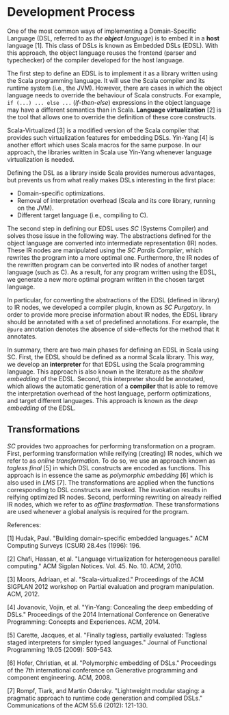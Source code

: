 Development Process
===================

One of the most common ways of implementing a Domain-Specific Language (DSL, referred to as _the **object** language_) is to embed it in a **host** language [1]. This class of DSLs is known as Embedded DSLs (EDSL). With this approach, the object language reuses the frontend (parser and typechecker) of the compiler developed for the host language. 

The first step to define an EDSL is to implement it as a library written using the Scala programming language. It will use the Scala compiler and its runtime system (i.e., the JVM). However, there are cases in which the object language needs to override the behaviour of Scala constructs. For example, `if (...) ... else ...` (*if-then-else*) expressions in the object language may have a different semantics than in Scala. **Language virtualization** [2] is the tool that allows one to override the definition of these core constructs.

Scala-Virtualized [3] is a modified version of the Scala compiler that provides such virtualization features for embedding DSLs. Yin-Yang [4] is another effort which uses Scala macros for the same purpose. In our approach, the libraries written in Scala use Yin-Yang whenever language virtualization is needed.

Defining the DSL as a library inside Scala provides numerous advantages, but prevents us from what really makes DSLs interesting in the first place:
 * Domain-specific optimizations.
 * Removal of interpretation overhead (Scala and its core library, running on the JVM).
 * Different target language (i.e., compiling to C).

The second step in defining our EDSL uses *SC* (Systems Compiler) and solves those issue in the following way. The abstractions defined for the object language are converted into intermediate representation (IR) nodes. These IR nodes are manipulated using the *SC Pardis Compiler*, which rewrites the program into a more optimal one. Furthermore, the IR nodes of the rewritten program can be converted into IR nodes of another target language (such as C). As a result, for any program written using the EDSL, we generate a new more optimal program written in the chosen target language.

In particular, for converting the abstractions of the EDSL (defined in library) to IR nodes, we developed a compiler plugin, known as *SC Purgatory*. In order to provide more precise information about IR nodes, the EDSL library should be annotated with a set of predefined annotations. For example, the `@pure` annotation denotes the absence of side-effects for the method that it annotates.

In summary, there are two main phases for defining an EDSL in Scala using SC. First, the EDSL should be defined as a normal Scala library. This way, we develop an **interpreter** for that EDSL using the Scala programming language. This approach is also known in the literature as the *shallow embedding* of the EDSL. Second, this interpreter should be annotated, which allows the automatic generation of a **compiler** that is able to remove the interpretation overhead of the host language, perform optimizations, and target different languages. This approach is known as the *deep embedding* of the EDSL.

## Transformations

*SC* provides two approaches for performing transformation on a program. First, performing transformation while reifying (creating) IR nodes, 
which we refer to as *online transformation*. 
To do so, we use an approach known as *tagless final* [5] in which DSL constructs are encoded as functions.
This approach is in essence the same as *polymorphic embedding* [6] which is also used in *LMS* [7].
The transformations are applied when the functions corresponding to DSL constructs are invoked. The invokation results in reifying optimized IR nodes.
Second, performing rewriting on already reified IR nodes, which we refer to as *offline trasformation*. These transformations
are used whenever a global analysis is required for the program.

References:

[1] Hudak, Paul. "Building domain-specific embedded languages." ACM Computing Surveys (CSUR) 28.4es (1996): 196.

[2] Chafi, Hassan, et al. "Language virtualization for heterogeneous parallel computing." ACM Sigplan Notices. Vol. 45. No. 10. ACM, 2010.

[3] Moors, Adriaan, et al. "Scala-virtualized." Proceedings of the ACM SIGPLAN 2012 workshop on Partial evaluation and program manipulation. ACM, 2012.

[4] Jovanovic, Vojin, et al. "Yin-Yang: Concealing the deep embedding of DSLs." Proceedings of the 2014 International Conference on Generative Programming: Concepts and Experiences. ACM, 2014.

[5] Carette, Jacques, et al. "Finally tagless, partially evaluated: Tagless staged interpreters for simpler typed languages." Journal of Functional Programming 19.05 (2009): 509-543.

[6] Hofer, Christian, et al. "Polymorphic embedding of DSLs." Proceedings of the 7th international conference on Generative programming and component engineering. ACM, 2008.

[7] Rompf, Tiark, and Martin Odersky. "Lightweight modular staging: a pragmatic approach to runtime code generation and compiled DSLs." Communications of the ACM 55.6 (2012): 121-130.
